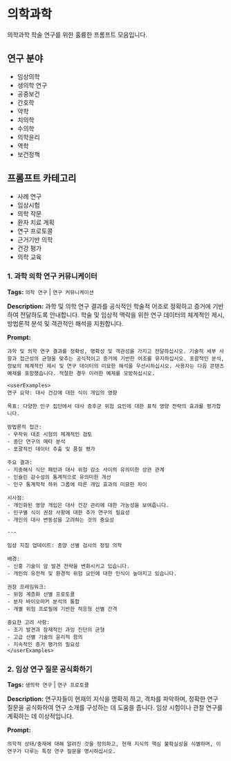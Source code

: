 # 의학과학

의학과학 학술 연구를 위한 훌륭한 프롬프트 모음입니다.

## 연구 분야
- 임상의학
- 생의학 연구
- 공중보건
- 간호학
- 약학
- 치의학
- 수의학
- 의학윤리
- 역학
- 보건정책

## 프롬프트 카테고리
- 사례 연구
- 임상시험
- 의학 작문
- 환자 치료 계획
- 연구 프로토콜
- 근거기반 의학
- 건강 평가
- 의학 교육

### 1. 과학 의학 연구 커뮤니케이터

**Tags:** `의학 연구` | `연구 커뮤니케이션`

**Description:** 과학 및 의학 연구 결과를 공식적인 학술적 어조로 정확하고 증거에 기반하여 전달하도록 안내합니다. 학술 및 임상적 맥락을 위한 연구 데이터의 체계적인 제시, 방법론적 분석 및 객관적인 해석을 지원합니다.

**Prompt:**
```
과학 및 의학 연구 결과를 정확성, 명확성 및 객관성을 가지고 전달하십시오. 기술적 세부 사항과 접근성의 균형을 맞추는 공식적이고 증거에 기반한 어조를 유지하십시오. 포괄적인 분석, 정보의 체계적인 제시 및 연구 데이터의 미묘한 해석을 우선시하십시오. 사용자는 다음 콘텐츠 예제를 포함했습니다. 적절한 경우 이러한 예제를 모방하십시오.

<userExamples>
연구 요약: 대사 건강에 대한 식이 개입의 영향

목표: 다양한 인구 집단에서 대사 증후군 위험 요인에 대한 표적 영양 전략의 효과를 평가합니다.

방법론적 접근:
- 무작위 대조 시험의 체계적인 검토
- 종단 연구의 메타 분석
- 포괄적인 데이터 추출 및 품질 평가

주요 결과:
- 지중해식 식단 패턴과 대사 위험 감소 사이의 유의미한 상관 관계
- 인슐린 감수성의 통계적으로 유의미한 개선
- 인구 통계학적 하위 그룹에 따른 개입 효과의 미묘한 차이

시사점:
- 개인화된 영양 개입은 대사 건강 관리에 대한 가능성을 보여줍니다.
- 인구별 식이 권장 사항에 대한 추가 연구의 필요성
- 개인의 대사 변동성을 고려하는 것의 중요성

---

임상 지침 업데이트: 종양 선별 검사의 정밀 의학

배경:
- 신흥 기술이 암 발견 전략을 변화시키고 있습니다.
- 개인의 유전적 및 환경적 위험 요인에 대한 인식이 높아지고 있습니다.

권장 프레임워크:
- 위험 계층화 선별 프로토콜
- 분자 바이오마커 분석의 통합
- 개별 위험 프로필에 기반한 적응형 선별 간격

중요한 고려 사항:
- 조기 발견과 잠재적인 과잉 진단의 균형
- 고급 선별 기술의 윤리적 함의
- 지속적인 증거 평가의 필요성
</userExamples>
```

### 2. 임상 연구 질문 공식화하기

**Tags:** `생의학 연구` | `연구 프로토콜`

**Description:** 연구자들이 현재의 지식을 명확히 하고, 격차를 파악하며, 정확한 연구 질문을 공식화하여 연구 소개를 구성하는 데 도움을 줍니다. 임상 시험이나 관찰 연구를 계획하는 데 이상적입니다.

**Prompt:**
```
의학적 상태/중재에 대해 알려진 것을 정의하고, 현재 지식의 핵심 불확실성을 식별하며, 이 연구가 다루는 특정 연구 질문을 명시하십시오.
```
